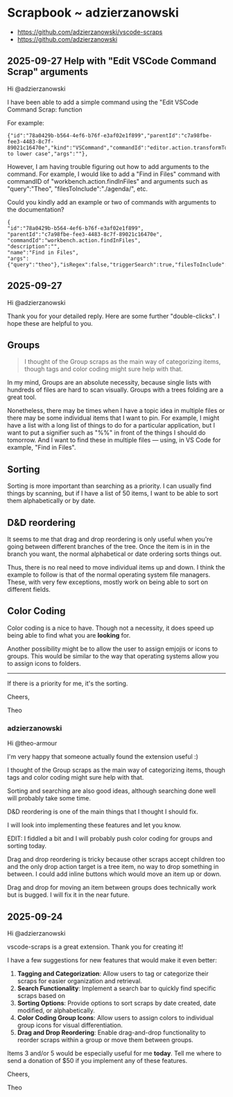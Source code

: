 # Scrapbook ~ adzierzanowski

* https://github.com/adzierzanowski/vscode-scraps
* https://github.com/adzierzanowski


## 2025-09-27 Help with "Edit VSCode Command Scrap" arguments

Hi @adzierzanowski

I have been able to add a simple command using the "Edit VSCode Command Scrap: function

For example:

```
{"id":"78a0429b-b564-4ef6-b76f-e3af02e1f899","parentId":"c7a98fbe-fee3-4483-8c7f-89021c16470e","kind":"VSCommand","commandId":"editor.action.transformToLowercase","description":"","name":"transform to lower case","args":""},
```

However, I am having trouble figuring out how to add arguments to the command. For example, I would like to add a "Find in Files" command with commandID of "workbench.action.findInFiles" and arguments such as "query":"Theo", "filesToInclude":"./agenda/", etc.

Could you kindly add an example or two of commands with arguments to the documentation?

```
{
"id":"78a0429b-b564-4ef6-b76f-e3af02e1f899",
"parentId":"c7a98fbe-fee3-4483-8c7f-89021c16470e",
"commandId":"workbench.action.findInFiles",
"description":"",
"name":"Find in Files",
"args":{"query":"theo"},"isRegex":false,"triggerSearch":true,"filesToInclude":"./agenda/","filesToExclude":"","matchWholeWord":false,"isCaseSensitive":false,"preserveCase":false,"useExcludeSettingsAndIgnoreFiles":true,"onlyOpenEditors":false,"showIncludesExcludes":false}

```

## 2025-09-27

Hi @adzierzanowski

Thank you for your detailed reply. Here are some further "double-clicks". I hope these are helpful to you.

## Groups

>I thought of the Group scraps as the main way of categorizing items, though tags and color coding might sure help with that.

In my mind, Groups are an absolute necessity, because single lists with hundreds of files are hard to scan visually. Groups with a trees folding are a great tool.

Nonetheless, there may be times when I have a topic idea in multiple files or there may be some individual items that I want to pin. For example, I might have a list with a long list of things to do for a particular application, but I want to put a signifier such as "%%" in front of the things I should do tomorrow. And I want to find these in multiple files — using, in VS Code for example, "Find in Files".

## Sorting

Sorting is more important than searching as a priority. I can usually find things by scanning, but if I have a list of 50 items, I want to be able to sort them alphabetically or by date.


## D&D reordering

It seems to me that drag and drop reordering is only useful when you're going between different branches of the tree. Once the item is in in the branch you want, the normal alphabetical or date ordering sorts things out.

Thus, there is no real need to move individual items up and down. I think the example to follow is that of the normal operating system file managers. These, with very few exceptions, mostly work on being able to sort on different fields.

## Color Coding

Color coding is a nice to have. Though not a necessity, it does speed up being able to find what you are **looking** for.

Another possibility might be to allow the user to assign emjojis or icons to groups. This would be similar to the way that operating systems allow you to assign icons to folders.

***

If there is a priority for me, it's the sorting.

Cheers,

Theo




### adzierzanowski


Hi @theo-armour

I'm very happy that someone actually found the extension useful :)

I thought of the Group scraps as the main way of categorizing items, though tags and color coding might sure help with that.

Sorting and searching are also good ideas, although searching done well will probably take some time.

D&D reordering is one of the main things that I thought I should fix.

I will look into implementing these features and let you know.

EDIT: I fiddled a bit and I will probably push color coding for groups and sorting today.

Drag and drop reordering is tricky because other scraps accept children too and the only drop action target is a tree item, no way to drop something in between. I could add inline buttons which would move an item up or down.

Drag and drop for moving an item between groups does technically work but is bugged. I will fix it in the near future.




## 2025-09-24

Hi @adzierzanowski

vscode-scraps is a great extension. Thank you for creating it!

I have a few suggestions for new features that would make it even better:
1. **Tagging and Categorization**: Allow users to tag or categorize their scraps for easier organization and retrieval.
2. **Search Functionality**: Implement a search bar to quickly find specific scraps based on
3. **Sorting Options**: Provide options to sort scraps by date created, date modified, or alphabetically.
4. **Color Coding Group Icons**: Allow users to assign colors to individual group icons for visual differentiation.
5. **Drag and Drop Reordering**: Enable drag-and-drop functionality to reorder scraps within a group or move them between groups.

Items 3 and/or 5 would be especially useful for me **today**. Tell me where to send a donation of $50 if you implement any of these features.

Cheers,

Theo
